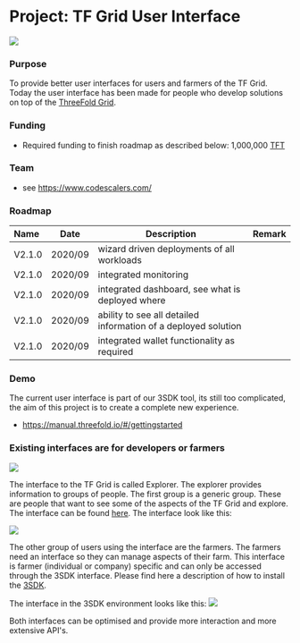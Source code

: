 # Project: TF Grid User Interface

![](threefold__simplicity.png  )

### Purpose

To provide better user interfaces for users and farmers of the TF Grid. Today the user interface has been made for people who develop solutions on top of the [ThreeFold Grid](threefold__threefold_grid).

### Funding

- Required funding to finish roadmap as described below: 1,000,000 [TFT](threefold__threefold_token)

### Team

- see https://www.codescalers.com/

### Roadmap

| Name         | Date   | Description | Remark |
|:-------------|--------|-------------|-----------------|
| V2.1.0 |  2020/09 | wizard driven deployments of all workloads |  |
| V2.1.0 |  2020/09 | integrated monitoring |  |
| V2.1.0 |  2020/09 | integrated dashboard, see what is deployed where |  |
| V2.1.0 |  2020/09 | ability to see all detailed information of a deployed solution |  |
| V2.1.0 |  2020/09 | integrated wallet functionality as required | |


### Demo

The current user interface is part of our 3SDK tool, its still too complicated, the aim of this project is to create a complete new experience.

- https://manual.threefold.io/#/gettingstarted

### Existing interfaces are for developers or farmers

![](threefold__3sdk_user_interface.png  )

The interface to the TF Grid is called Explorer. The explorer provides information to groups of people. The first group is a generic group.  These are people that want to see some of the aspects of the TF Grid and explore.  The interface can be found [here](https://explorer.grid.tf/).  The interface look like this:

![](threefold__explorer.png  )

The other group of users using the interface are the farmers. The farmers need an interface so they can manage aspects of their farm.  This interface is farmer (individual or company) specific and can only be accessed through the 3SDK interface.  Please find here a description of how to install the [3SDK](https://github.com/threefoldtech/jumpscaleX_core/blob/development/docs/3sdk/3sdk_install.md).

The interface in the 3SDK environment looks like this:
![](threefold__3sdk_farm_management.png  )

Both interfaces can be optimised and provide more interaction and more extensive API's.